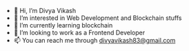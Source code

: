 - 👋 Hi, I’m Divya Vikash
- 👀 I’m interested in Web Development and Blockchain stuffs
- 🌱 I’m currently learning blockchain
- 💞️ I’m looking to work as a Frontend Developer
- 📫 You can reach me through divyavikash83@gmail.com
